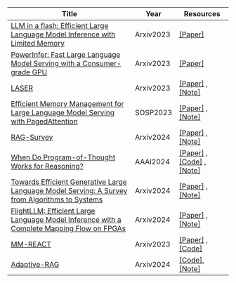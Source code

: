 <!--
 * @Author: qinhsiu
 * @Email: qinhsiu@gmail.com
-->
| Title| Year |Resources|
| ------- | ----- | ------ |
|[LLM in a flash: Efficient Large Language Model Inference with Limited Memory](https://arxiv.org/pdf/2312.11514.pdf)|Arxiv2023|[[Paper]](https://arxiv.org/pdf/2312.11514.pdf)|
|[PowerInfer: Fast Large Language Model Serving with a Consumer-grade GPU](https://arxiv.org/pdf/2312.12456.pdf)|Arxiv2023|[[Paper]](https://arxiv.org/pdf/2312.12456.pdf)|
|[LASER](https://arxiv.org/abs/2312.13558)|Arxiv2023|[[Paper]](https://arxiv.org/abs/2312.13558) ,[[Note]](https://mp.weixin.qq.com/s/j17HExGEe6pgrgxlKYFvRw)|
|[Efficient Memory Management for Large Language Model Serving with PagedAttention](https://dl.acm.org/doi/abs/10.1145/3600006.3613165)|SOSP2023|[[Paper]](https://dl.acm.org/doi/abs/10.1145/3600006.3613165) ,[[Note]](https://mp.weixin.qq.com/s/NzD8Bf1wN9FeqY7HbatThw)|
|[RAG-Survey](https://arxiv.org/abs/2312.10997)|Arxiv2024|[[Paper]](https://arxiv.org/abs/2312.10997) ,[[Note]](https://mp.weixin.qq.com/s/oj5sf8CnEnbguVVVBEUHTA)|
|[When Do Program-of-Thought Works for Reasoning?](https://arxiv.org/pdf/2308.15452.pdf)|AAAI2024|[[Paper]](https://arxiv.org/pdf/2308.15452.pdf) ,[[Code]](https://github.com/zjunlp/EasyInstruct) ,[[Note]](https://mp.weixin.qq.com/s/5Qdhf2PYxdsjGZXq_bFCuw)|
|[Towards Efficient Generative Large Language Model Serving: A Survey from Algorithms to Systems](https://arxiv.org/abs/2312.15234)|Arxiv2024|[[Paper]](https://arxiv.org/abs/2312.15234) ,[[Note]](https://mp.weixin.qq.com/s/Uue0SxH6W_tI8K4Zb0igLQ)|
|[FlightLLM: Efficient Large Language Model Inference with a Complete Mapping Flow on FPGAs](https://arxiv.org/pdf/2401.03868.pdf)|Arxiv2024|[[Paper]](https://arxiv.org/pdf/2401.03868.pdf) ,[[Note]](https://mp.weixin.qq.com/s/FbM4dD8rX4sAXg157-2D2Q)|
|[MM-REACT](https://arxiv.org/abs/2303.11381)|Arxiv2023|[[Paper]](https://arxiv.org/abs/2303.11381) ,[[Code]](https://github.com/microsoft/MM-REACT)|
|[Adaptive-RAG](https://arxiv.org/abs/2403.14403v2)|Arxiv2024|[[Code]](https://github.com/starsuzi/Adaptive-RAG),[[Note]](https://mp.weixin.qq.com/s/Q4t6pG1dRYvbUVOA931rsQ)|
